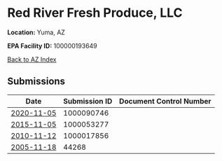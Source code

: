 # Red River Fresh Produce, LLC

**Location:** Yuma, AZ

**EPA Facility ID:** 100000193649

[Back to AZ Index](../../index.md)

## Submissions

| Date | Submission ID | Document Control Number |
|------|--------------|-------------------------|
| [2020-11-05](submissions/1000090746.md) | 1000090746 |  |
| [2015-11-05](submissions/1000053277.md) | 1000053277 |  |
| [2010-11-12](submissions/1000017856.md) | 1000017856 |  |
| [2005-11-18](submissions/44268.md) | 44268 |  |
